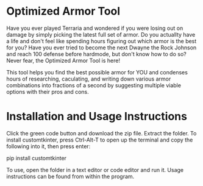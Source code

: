 # Optimized Armor Tool
Have you ever played Terraria and wondered if you were losing out on damage by simply picking the latest full set of armor. Do you actuallty have a life and don't feel like spending hours figuring out which armor is the best for you? Have you ever tried to become the next Dwayne the Rock Johnson and reach 100 defense before hardmode, but don't know how to do so? Never fear, the Optimized Armor Tool is here!

This tool helps you find the best possible armor for YOU and condenses hours of researching, caculating, and writing down various armor combinations into  fractions of a second by suggesting multiple viable options with their pros and cons.

# Installation and Usage Instructions
Click the green code button and download the zip file. Extract the folder. To install customtkinter, press Ctrl-Alt-T to open up the terminal and copy the following into it, then press enter:

pip install customtkinter

To use, open the folder in a text editor or code editor and run it. Usage instructions can be found from within the program.

